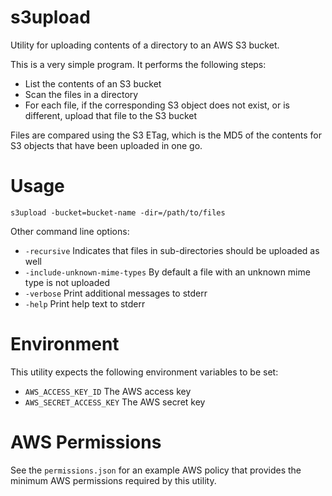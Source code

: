 s3upload
========

Utility for uploading contents of a directory to an AWS S3 bucket.

This is a very simple program. It performs the following steps:

* List the contents of an S3 bucket
* Scan the files in a directory
* For each file, if the corresponding S3 object does not exist, or is different, upload that file to the S3 bucket

Files are compared using the S3 ETag, which is the MD5 of the contents for S3 objects that have been uploaded in one go.

Usage
=====
`
  s3upload -bucket=bucket-name -dir=/path/to/files
`  

Other command line options:

* `-recursive` Indicates that files in sub-directories should be uploaded as well
* `-include-unknown-mime-types` By default a file with an unknown mime type is not uploaded
* `-verbose` Print additional messages to stderr
* `-help` Print help text to stderr

Environment
===========

This utility expects the following environment variables to be set:

* `AWS_ACCESS_KEY_ID` The AWS access key
* `AWS_SECRET_ACCESS_KEY` The AWS secret key

AWS Permissions
===============

See the `permissions.json` for an example AWS policy that provides the minimum AWS permissions required by this utility.


  

